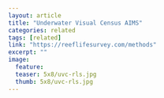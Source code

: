 ```yaml
---
layout: article
title: "Underwater Visual Census AIMS"
categories: related
tags: [related]
link: "https://reeflifesurvey.com/methods"
excerpt: ""
image:
  feature: 
  teaser: 5x8/uvc-rls.jpg
  thumb: 5x8/uvc-rls.jpg
---
```

